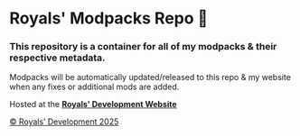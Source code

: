 # Royals' Modpacks Repo :briefcase:

### This repository is a container for all of my modpacks & their respective metadata.

Modpacks will be automatically updated/released to this repo & my website when any fixes or additional mods are added.

Hosted at the **[Royals' Development Website](https://frvrroyals.github.io/modpacks.html)**

[© Royals’ Development 2025](LICENSE.md/)


